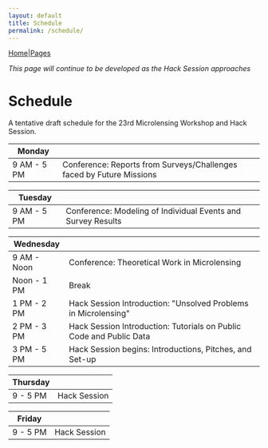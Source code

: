 ```yaml
---
layout: default
title: Schedule
permalink: /schedule/
---
```


[Home](https://ulens-hack.github.io/)|[Pages](/sitemap/)

_This page will continue to be developed as the Hack Session approaches_

# Schedule

A tentative draft schedule for the 23rd Microlensing Workshop
and Hack Session.

|Monday||
|------|-----|
|9 AM - 5 PM | Conference: Reports from Surveys/Challenges faced by Future Missions|

|Tuesday||
|-------|--|
|9 AM - 5 PM | Conference: Modeling of Individual Events and Survey Results|

|Wednesday||
|---------|--|
|9 AM - Noon | Conference: Theoretical Work in Microlensing|
|Noon - 1 PM | Break|
|1 PM - 2 PM | Hack Session Introduction: "Unsolved Problems in Microlensing"|
|2 PM - 3 PM | Hack Session Introduction: Tutorials on Public Code and Public Data|
|3 PM - 5 PM | Hack Session begins: Introductions, Pitches, and Set-up|

|Thursday||
|--------|--|
|9 - 5 PM | Hack Session|

|Friday||
|------|--|
|9 - 5 PM | Hack Session|